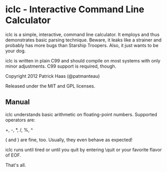 iclc - Interactive Command Line Calculator
==========================================

iclc is a simple, interactive, command line calculator. It employs and thus
demonstrates basic parsing technique. Beware, it leaks like a strainer and
probably has more bugs than Starship Troopers. Also, it just wants to be
your dog.

iclc is written in plain C99 and should compile on most systems with only minor
adjustments. C99 support is required, though. 

Copyright 2012 Patrick Haas (@patmanteau)

Released under the MIT and GPL licenses.

Manual
------

iclc understands basic arithmetic on floating-point numbers. Supported operators are:

+, -, *, /, %, ^

( and ) are fine, too. Usually, they even behave as expected!

iclc runs until tired or until you quit by entering \quit or your favorite flavor of EOF.

That's all.
